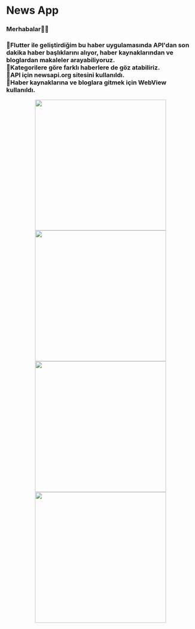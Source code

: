 # News App

<h3>Merhabalar👋🏻<h3/>

  <p>
  📌Flutter ile geliştirdiğim bu haber uygulamasında API'dan son dakika haber başlıklarını alıyor, haber kaynaklarından ve bloglardan makaleler arayabiliyoruz.<br>
  📌Kategorilere göre farklı haberlere de göz atabiliriz.<br>
  📌API için newsapi.org sitesini kullanıldı.<br>
  📌Haber kaynaklarına ve bloglara gitmek için WebView kullanıldı.<br>
  </p>


<p align="center">
  <img src="https://user-images.githubusercontent.com/62424342/184627127-47aeebc2-be0b-47ff-a5d8-64e5306f97dd.jpg" width="350" >
  <img src="https://user-images.githubusercontent.com/62424342/184627141-323937fb-d95f-48f0-95a1-b1ebcd911244.jpg" width="350" >
  <img src="https://user-images.githubusercontent.com/62424342/184627135-8db8ead8-943b-464a-8850-1a50f0846cc6.jpg" width="350" >
  <img src="https://user-images.githubusercontent.com/62424342/184631098-1d0d1535-d24c-47a5-b558-125363d52f47.jpg" width="350" >
 
</p>




